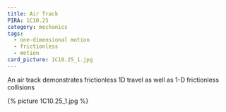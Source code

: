 ```yaml
---
title: Air Track
PIRA: 1C10.25
category: mechanics
tags:
  - one-dimensional motion
  - frictionless
  - motion
card_picture: 1C10.25_1.jpg
---
```


An air track demonstrates frictionless 1D travel as well as 1-D frictionless collisions

{% picture 1C10.25_1.jpg %}